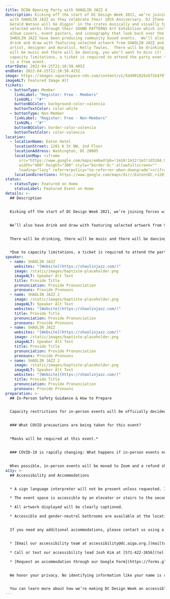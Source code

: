 ```yaml
---
title: DCDW Opening Party with SHAOLIN JAZZ 4
description: Kicking off the start of DC Design Week 2021, we’re joining forces
  with SHAOLIN JAZZ as they celebrate their 10th Anniversary. DJ 2Tone Jones and
  Gerald Watson will be diggin’ in the crates musically and visually to showcase
  selected works through their SOUND PATTERNS Art Exhibition which includes
  album covers, event posters, and iconography that look back over the 10 years
  SHAOLIN JAZZ have been producing community based events.  We’ll also have
  drink and draw with featuring selected artwork from SHAOLIN JAZZ and DC based
  artist, designer and muralist, Kelly Towles.  There will be drinking, there
  will be music and there will be dancing, you won’t want to miss it!  Due to
  capacity limitations, a ticket is required to attend the party even though it
  is a free event.
startDate: 2022-04-25T21:18:58.405Z
endDate: 2022-04-25T21:18:58.415Z
image: https://images.squarespace-cdn.com/content/v1/5dd9918261672b4797dfe20b/1574723753614-TEDHKIR93OAAAV9JKR60/black-cat-loop-02.gif?format=2500w
imageALT: Featured Image Alt
tickets:
  - buttonType: Member
    linkLabel: "Register: Free - Members"
    linkURL: '"#"'
    buttonBGColor: background-color-valencia
    buttonTextColor: color-white
  - buttonType: Non-Member
    linkLabel: "Register: Free - Non-Members"
    linkURL: '"#"'
    buttonBGColor: border-color-valencia
    buttonTextColor: color-valencia
location:
  - locationName: Eaton Hotel
    locationStreet: 1201 K St NW, 2nd Floor
    locationAddress: Washington, DC 20005
    locationMap: <iframe
      src="https://www.google.com/maps/embed?pb=!1m18!1m12!1m3!1d3104.9261945971534!2d-77.03064748388947!3d38.90280305422919!2m3!1f0!2f0!3f0!3m2!1i1024!2i768!4f13.1!3m3!1m2!1s0x89b7b75e4f811d27%3A0xa0aad7d6f732f496!2sEaton%20DC!5e0!3m2!1sen!2sus!4v1650735614548!5m2!1sen!2sus"
      width="400" height="300" style="border:0;" allowfullscreen=""
      loading="lazy" referrerpolicy="no-referrer-when-downgrade"></iframe>
    locationDirections: https://www.google.com/maps/dir//Eaton+DC,+1201+K+St+NW,+Washington,+DC+20005/@38.9028031,-77.0306475,17z/data=!3m1!5s0x89b7b79488072287:0xb1e2a18c601b0bd5!4m9!4m8!1m0!1m5!1m1!1s0x89b7b75e4f811d27:0xa0aad7d6f732f496!2m2!1d-77.0284588!2d38.9027989!3e0
status:
  - statusType: Featured on Home
    statusLabel: Featured Event on Home
details: >-
  ## Description


  Kicking off the start of DC Design Week 2021, we’re joining forces with SHAOLIN JAZZ as they celebrate their 10th Anniversary. DJ 2Tone Jones and Gerald Watson will be diggin’ in the crates musically and visually to showcase selected works through their SOUND PATTERNS Art Exhibition which includes album covers, event posters, and iconography that look back over the 10 years SHAOLIN JAZZ have been producing community based events.


  We’ll also have drink and draw with featuring selected artwork from SHAOLIN JAZZ and DC based artist, designer and muralist, Kelly Towles.


  There will be drinking, there will be music and there will be dancing, you won’t want to miss it!


  *Due to capacity limitations, a ticket is required to attend the party even though it is a free event.*
speaker:
  - name: SHAOLIN JAZZ
    websites: "[Website](https://shaolinjazz.com/)"
    image: /static/images/baptiste-placeholder.png
    imageALT: Speaker Alt Text
    title: Provide Title
    pronunciation: Provide Pronunciation
    pronouns: Provide Pronouns
  - name: SHAOLIN JAZZ 2
    image: /static/images/baptiste-placeholder.png
    imageALT: Speaker Alt Text
    websites: "[Website](https://shaolinjazz.com/)"
    title: Provide Title
    pronunciation: Provide Pronunciation
    pronouns: Provide Pronouns
  - name: SHAOLIN JAZZ
    websites: "[Website](https://shaolinjazz.com/)"
    image: /static/images/baptiste-placeholder.png
    imageALT: Speaker Alt Text
    title: Provide Title
    pronunciation: Provide Pronunciation
    pronouns: Provide Pronouns
  - name: SHAOLIN JAZZ 2
    image: /static/images/baptiste-placeholder.png
    imageALT: Speaker Alt Text
    websites: "[Website](https://shaolinjazz.com/)"
    title: Provide Title
    pronunciation: Provide Pronunciation
    pronouns: Provide Pronouns
preparation: >-
  ## In-Person Safety Guidance & How to Prepare


  Capacity restrictions for in-person events will be officially decided about two weeks out from DCDW and posted on the specific event pages in order to follow the latest CDC guidance.


  ### What COVID precautions are being taken for this event?


  *Masks will be required at this event.*


  ### COVID-19 is rapidly changing: What happens if in-person events need to be cancelled?


  When possible, in-person events will be moved to Zoom and a refund should not be expected. If an event is canceled in its entirety a refund will be issued. In either scenario you will be notified immediately.
a11y: >-
  ## Accessibility and Accommodations


  * A sign language interpreter will not be present unless requested. If requested, we will do our best to employ a sign language interpreter for the event.

  * The event space is accessible by an elevator or stairs to the second floor.

  * All artwork displayed will be clearly captioned.

  * Accessible and gender-neutral bathrooms are available at the location.


  If you need any additional accommodations, please contact us using a method that works best for you:


  * [Email our accessibility team at accessibility@dc.aiga.org.](mailto:accessibility@dc.aiga.org)

  * Call or text our accessibility lead Josh Kim at [571-422-2656](tel:571-422-2656).

  * [Request an accommodation through our Google Form](https://forms.gle/VTys8LzewYs2isUm7).


  We honor your privacy. No identifying information like your name is required to request an accommodation, and all details will be deleted once completed.


  You can learn more about how we’re making DC Design Week an accessible experience by visiting our [accessibility statement](https://dcdesignweek.org/accessibility/).
---
```

